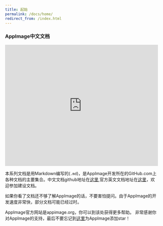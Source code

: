 ```yaml
---
title: 起始
permalink: /docs/home/
redirect_from: /index.html
---
```


### AppImage中文文档

<iframe src="https://player.youku.com/embed/XMzIyODAwNjQwMA==" width="100%" height="400" frameborder="0" allowfullscreen="true"></iframe>

本系列文档是用Markdown编写的(`.md`)，是AppImage开发所在的GitHub.com上各种文档的主要集合。中文文档github地址在[这里](https://github.com/Gamuxorg/AppImage-CN/tree/master/_docs),官方英文文档地址在[这里](https://github.com/AppImage/AppImageKit/wiki)，欢迎参加建设文档。

如果你看了文档还不够了解AppImage的话，不要害怕提问。由于AppImage的开发速度非常快，部分文档可能已经过时。

AppImage官方网站是appimage.org，你可以到该处获得更多帮助。
非常感谢你对AppImage的支持，最后不要忘记到[这里](https://github.com/AppImage/AppImageKit)为AppImage添加star！
